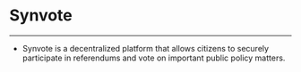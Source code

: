 # Synvote
---
- Synvote is a decentralized platform that allows citizens to securely participate in referendums and vote on important public policy matters. 